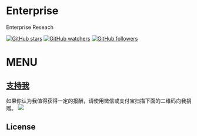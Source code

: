 # Enterprise
Enterprise Reseach

[![GitHub stars](https://img.shields.io/github/stars/skyseraph/Enterprise.svg?style=social&label=Star)](https://github.com/skyseraph/Enterprise)
[![GitHub watchers](https://img.shields.io/github/watchers/skyseraph/Enterprise.svg?style=social&label=Watch)](https://github.com/skyseraph/Enterprise)
[![GitHub followers](https://img.shields.io/github/followers/skyseraph.svg?style=social&label=Follow)](https://github.com/skyseraph/Enterprise) 


# MENU



[支持我](http://www.skyseraph.com)
-------
如果你认为我值得获得一定的报酬，请使用微信或支付宝扫描下面的二维码向我捐赠。
![](http://7xo4q8.com1.z0.glb.clouddn.com/skyseraph/2016/wx_zfb.jpg "")


License
-------